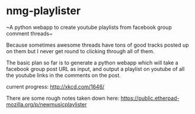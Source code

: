 # nmg-playlister

~A python webapp to create youtube playlists from facebook group comment threads~

Because sometimes awesome threads have tons of good tracks posted up on them but I never get round to clicking through all of them.


The basic plan so far is to generate a python webapp which will take a facebook group post URL as input,
and output a playlist on youtube of all the youtube links in the comments on the post.

current progress:  http://xkcd.com/1646/


There are some rough notes taken down here: https://public.etherpad-mozilla.org/p/newmusicplaylister
